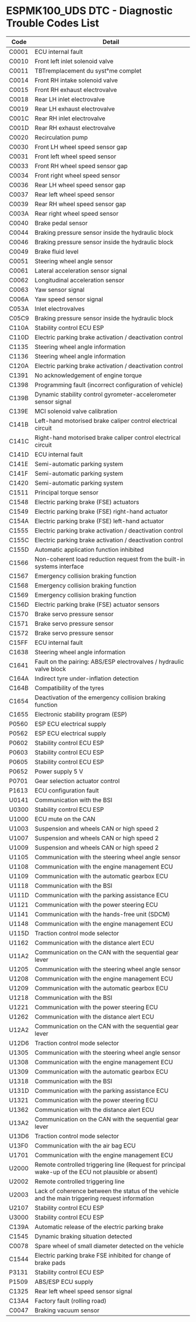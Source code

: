 # ESPMK100_UDS DTC - Diagnostic Trouble Codes List

| Code | Detail |
| - | - |
| C0001 | ECU internal fault |
| C0010 | Front left inlet solenoid valve |
| C0011 | TBTremplacement du syst°me complet |
| C0014 | Front RH intake solenoid valve |
| C0015 | Front RH exhaust electrovalve |
| C0018 | Rear LH inlet electrovalve |
| C0019 | Rear LH exhaust electrovalve |
| C001C | Rear RH inlet electrovalve |
| C001D | Rear RH exhaust electrovalve |
| C0020 | Recirculation pump |
| C0030 | Front LH wheel speed sensor gap |
| C0031 | Front left wheel speed sensor |
| C0033 | Front RH wheel speed sensor gap |
| C0034 | Front right wheel speed sensor |
| C0036 | Rear LH wheel speed sensor gap |
| C0037 | Rear left wheel speed sensor |
| C0039 | Rear RH wheel speed sensor gap |
| C003A | Rear right wheel speed sensor |
| C0040 | Brake pedal sensor |
| C0044 | Braking pressure sensor inside the hydraulic block |
| C0046 | Braking pressure sensor inside the hydraulic block |
| C0049 | Brake fluid level |
| C0051 | Steering wheel angle sensor |
| C0061 | Lateral acceleration sensor signal |
| C0062 | Longitudinal acceleration sensor |
| C0063 | Yaw sensor signal |
| C006A | Yaw speed sensor signal |
| C053A | Inlet electrovalves |
| C05C9 | Braking pressure sensor inside the hydraulic block |
| C110A | Stability control ECU ESP |
| C110D | Electric parking brake activation / deactivation control |
| C1135 | Steering wheel angle information |
| C1136 | Steering wheel angle information |
| C120A | Electric parking brake activation / deactivation control |
| C1391 | No acknowledgement of engine torque |
| C1398 | Programming fault (incorrect configuration of vehicle) |
| C139B | Dynamic stability control gyrometer-accelerometer sensor signal |
| C139E | MCI solenoid valve calibration |
| C141B | Left-hand motorised brake caliper control electrical circuit |
| C141C | Right-hand motorised brake caliper control electrical circuit |
| C141D | ECU internal fault |
| C141E | Semi-automatic parking system |
| C141F | Semi-automatic parking system |
| C1420 | Semi-automatic parking system |
| C1511 | Principal torque sensor |
| C1548 | Electric parking brake (FSE) actuators |
| C1549 | Electric parking brake (FSE) right-hand actuator |
| C154A | Electric parking brake (FSE) left-hand actuator |
| C1555 | Electric parking brake activation / deactivation control |
| C155C | Electric parking brake activation / deactivation control |
| C155D | Automatic application function inhibited |
| C1566 | Non-coherent load reduction request from the built-in systems interface |
| C1567 | Emergency collision braking function |
| C1568 | Emergency collision braking function |
| C1569 | Emergency collision braking function |
| C156D | Electric parking brake (FSE) actuator sensors |
| C1570 | Brake servo pressure sensor |
| C1571 | Brake servo pressure sensor |
| C1572 | Brake servo pressure sensor |
| C15FF | ECU internal fault |
| C1638 | Steering wheel angle information |
| C1641 | Fault on the pairing: ABS/ESP electrovalves / hydraulic valve block |
| C164A | Indirect tyre under-inflation detection |
| C164B | Compatibility of the tyres |
| C1654 | Deactivation of the emergency collision braking function |
| C1655 | Electronic stability program (ESP) |
| P0560 | ESP ECU electrical supply |
| P0562 | ESP ECU electrical supply |
| P0602 | Stability control ECU ESP |
| P0603 | Stability control ECU ESP |
| P0605 | Stability control ECU ESP |
| P0652 | Power supply 5 V |
| P0701 | Gear selection actuator control |
| P1613 | ECU configuration fault |
| U0141 | Communication with the BSI |
| U0300 | Stability control ECU ESP |
| U1000 | ECU mute on the CAN |
| U1003 | Suspension and wheels CAN or high speed 2 |
| U1007 | Suspension and wheels CAN or high speed 2 |
| U1009 | Suspension and wheels CAN or high speed 2 |
| U1105 | Communication with the steering wheel angle sensor |
| U1108 | Communication with the engine management ECU |
| U1109 | Communication with the automatic gearbox ECU |
| U1118 | Communication with the BSI |
| U111D | Communication with the parking assistance ECU |
| U1121 | Communication with the power steering ECU |
| U1141 | Communication with the hands-free unit (SDCM) |
| U1148 | Communication with the engine management ECU |
| U115D | Traction control mode selector |
| U1162 | Communication with the distance alert ECU |
| U11A2 | Communication on the CAN with the sequential gear lever |
| U1205 | Communication with the steering wheel angle sensor |
| U1208 | Communication with the engine management ECU |
| U1209 | Communication with the automatic gearbox ECU |
| U1218 | Communication with the BSI |
| U1221 | Communication with the power steering ECU |
| U1262 | Communication with the distance alert ECU |
| U12A2 | Communication on the CAN with the sequential gear lever |
| U12D6 | Traction control mode selector |
| U1305 | Communication with the steering wheel angle sensor |
| U1308 | Communication with the engine management ECU |
| U1309 | Communication with the automatic gearbox ECU |
| U1318 | Communication with the BSI |
| U131D | Communication with the parking assistance ECU |
| U1321 | Communication with the power steering ECU |
| U1362 | Communication with the distance alert ECU |
| U13A2 | Communication on the CAN with the sequential gear lever |
| U13D6 | Traction control mode selector |
| U13F0 | Communication with the air bag ECU |
| U1701 | Communication with the engine management ECU |
| U2000 | Remote controlled triggering line (Request for principal wake-up of the ECU not plausible or absent) |
| U2002 | Remote controlled triggering line |
| U2003 | Lack of coherence between the status of the vehicle and the main triggering request information |
| U2107 | Stability control ECU ESP |
| U3000 | Stability control ECU ESP |
| C139A | Automatic release of the electric parking brake |
| C1545 | Dynamic braking situation detected |
| C0078 | Spare wheel of small diameter detected on the vehicle |
| C1544 | Electric parking brake FSE inhibited for change of brake pads |
| P3131 | Stability control ECU ESP |
| P1509 | ABS/ESP ECU supply |
| C1325 | Rear left wheel speed sensor signal |
| C13A4 | Factory fault (rolling road) |
| C0047 | Braking vacuum sensor |
